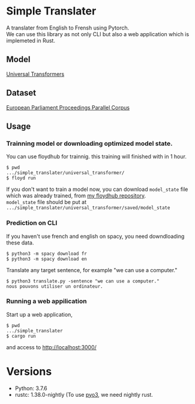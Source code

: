 # Simple Translater
A translater from English to Frensh using Pytorch.   
We can use this library as not only CLI but also a web application which is implemeted in Rust.

## Model
[Universal Transformers](https://arxiv.org/abs/1807.03819)

## Dataset
[European Parliament Proceedings Parallel Corpus](https://www.statmt.org/europarl/)

## Usage
### Trainning model or downloading optimized model state.
You can use floydhub for trainnig. this training will finished with in 1 hour.
```
$ pwd
.../simple_translater/universal_transformer/
$ floyd run
```

If you don't want to train a model now, you can download `model_state` file which was already trained, from [my floydhub repository](https://www.floydhub.com/maezono/projects/universal_transformer/1/files/saved/model_state).   
`model_state` file should be put at `.../simple_translater/universal_transformer/saved/model_state`

### Prediction on CLI
If you haven't use french and english on spacy, you need downdloading these data.
```
$ python3 -m spacy download fr
$ python3 -m spacy download en
```
Translate any target sentence, for example "we can use a computer."
```
$ python3 translate.py -sentence "we can use a computer."
nous pouvons utiliser un ordinateur.
```

### Running a web appilication
Start up a web application,
```
$ pwd
.../simple_translater
$ cargo run
```
and access to [http://localhost:3000/](http://localhost:3000/)


# Versions
- Python: 3.7.6
- rustc: 1.38.0-nightly (To use [pyo3](https://github.com/PyO3/pyo3), we need nightly rust.
